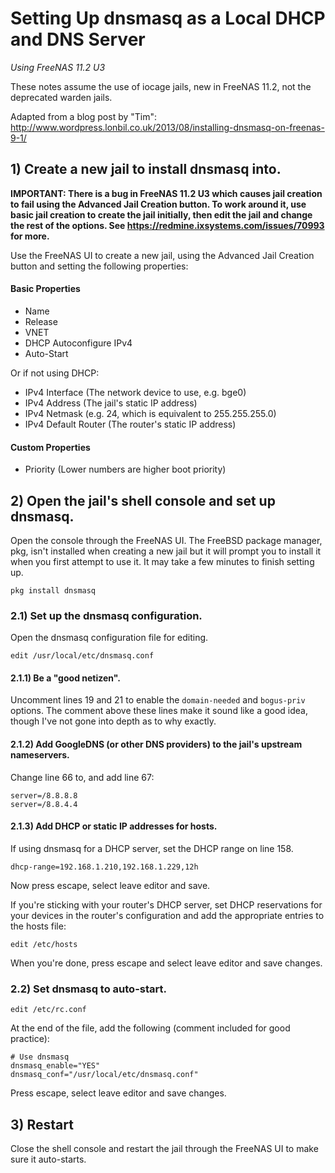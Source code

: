 # Setting Up dnsmasq as a Local DHCP and DNS Server
_Using FreeNAS 11.2 U3_

These notes assume the use of iocage jails, new in FreeNAS 11.2, not the deprecated warden jails.

Adapted from a blog post by "Tim": http://www.wordpress.lonbil.co.uk/2013/08/installing-dnsmasq-on-freenas-9-1/

## 1) Create a new jail to install dnsmasq into.
**IMPORTANT: There is a bug in FreeNAS 11.2 U3 which causes jail creation to fail using the Advanced Jail Creation button. To work around it, use basic jail creation to create the jail initially, then edit the jail and change the rest of the options. See https://redmine.ixsystems.com/issues/70993 for more.**

Use the FreeNAS UI to create a new jail, using the Advanced Jail Creation button and setting the following properties:
#### Basic Properties
- Name
- Release
- VNET
- DHCP Autoconfigure IPv4
- Auto-Start

Or if not using DHCP:
- IPv4 Interface (The network device to use, e.g. bge0)
- IPv4 Address (The jail's static IP address)
- IPv4 Netmask (e.g. 24, which is equivalent to 255.255.255.0)
- IPv4 Default Router (The router's static IP address)
#### Custom Properties
- Priority (Lower numbers are higher boot priority)

## 2) Open the jail's shell console and set up dnsmasq.
Open the console through the FreeNAS UI. The FreeBSD package manager, pkg, isn't installed when creating a new jail but it will prompt you to install it when you first attempt to use it. It may take a few minutes to finish setting up.
```
pkg install dnsmasq
```

### 2.1) Set up the dnsmasq configuration.
Open the dnsmasq configuration file for editing.
```
edit /usr/local/etc/dnsmasq.conf
```
#### 2.1.1) Be a "good netizen".
Uncomment lines 19 and 21 to enable the `domain-needed` and `bogus-priv` options. The comment above these lines make it sound like a good idea, though I've not gone into depth as to why exactly.

#### 2.1.2) Add GoogleDNS (or other DNS providers) to the jail's upstream nameservers.
Change line 66 to, and add line 67:
```
server=/8.8.8.8
server=/8.8.4.4
```

#### 2.1.3) Add DHCP or static IP addresses for hosts.
If using dnsmasq for a DHCP server, set the DHCP range on line 158.
```
dhcp-range=192.168.1.210,192.168.1.229,12h
```
Now press escape, select leave editor and save.

If you're sticking with your router's DHCP server, set DHCP reservations for your devices in the router's configuration and add the appropriate entries to the hosts file:
```
edit /etc/hosts
```
When you're done, press escape and select leave editor and save changes.

### 2.2) Set dnsmasq to auto-start.
```
edit /etc/rc.conf
```
At the end of the file, add the following (comment included for good practice):
```
# Use dnsmasq
dnsmasq_enable="YES"
dnsmasq_conf="/usr/local/etc/dnsmasq.conf"
```
Press escape, select leave editor and save changes.

## 3) Restart
Close the shell console and restart the jail through the FreeNAS UI to make sure it auto-starts.
